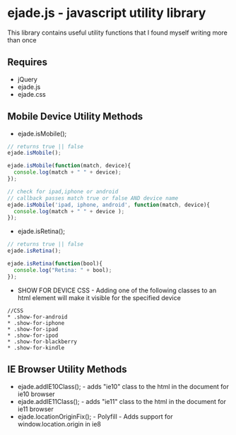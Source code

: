# ejade.js - javascript utility library

This library contains useful utility functions that I found myself writing more than once

## Requires 
* jQuery
* ejade.js 
* ejade.css

## Mobile Device Utility Methods

* ejade.isMobile();

```javascript
// returns true || false
ejade.isMobile(); 
```

```javascript
ejade.isMobile(function(match, device){
  console.log(match + " " + device);
}); 
```

```javascript
// check for ipad,iphone or android
// callback passes match true or false AND device name
ejade.isMobile('ipad, iphone, android', function(match, device){
  console.log(match + " " + device );
}); 
```
* ejade.isRetina();

```javascript
// returns true || false
ejade.isRetina(); 
```

```javascript
ejade.isRetina(function(bool){
  console.log("Retina: " + bool);
}); 
```

* SHOW FOR DEVICE CSS - Adding one of the following classes to an html element will make it visible for the specified device

```
//CSS
* .show-for-android
* .show-for-iphone
* .show-for-ipad
* .show-for-ipod
* .show-for-blackberry
* .show-for-kindle
```

## IE Browser Utility Methods
* ejade.addIE10Class(); - adds "ie10" class to the html in the document for ie10 browser
* ejade.addIE11Class(); - adds "ie11" class to the html in the document for ie11 browser
* ejade.locationOriginFix(); - Polyfill - Adds support for window.location.origin in ie8

